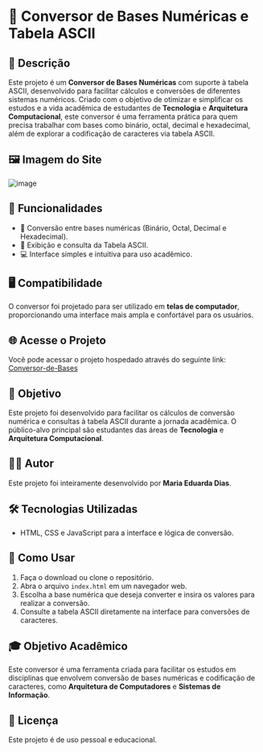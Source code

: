 # 🌟 Conversor de Bases Numéricas e Tabela ASCII

## 📝 Descrição

Este projeto é um **Conversor de Bases Numéricas** com suporte à tabela ASCII, desenvolvido para facilitar cálculos e conversões de diferentes sistemas numéricos. Criado com o objetivo de otimizar e simplificar os estudos e a vida acadêmica de estudantes de **Tecnologia** e **Arquitetura Computacional**, este conversor é uma ferramenta prática para quem precisa trabalhar com bases como binário, octal, decimal e hexadecimal, além de explorar a codificação de caracteres via tabela ASCII.
## 🖼️ Imagem do Site
![image](https://github.com/user-attachments/assets/ef3d378d-31b9-4bf2-88e3-494bef98f5bf)

## 🔧 Funcionalidades

- 🔄 Conversão entre bases numéricas (Binário, Octal, Decimal e Hexadecimal).
- 📜 Exibição e consulta da Tabela ASCII.
- 💻 Interface simples e intuitiva para uso acadêmico.


## 🖥️ Compatibilidade

O conversor foi projetado para ser utilizado em **telas de computador**, proporcionando uma interface mais ampla e confortável para os usuários.

## 🌐 Acesse o Projeto

Você pode acessar o projeto hospedado através do seguinte link: [Conversor-de-Bases](https://diaseduarda01.github.io/conversor-de-bases/)

  
## 🎯 Objetivo

Este projeto foi desenvolvido para facilitar os cálculos de conversão numérica e consultas à tabela ASCII durante a jornada acadêmica. O público-alvo principal são estudantes das áreas de **Tecnologia** e **Arquitetura Computacional**.

## 👩‍💻 Autor

Este projeto foi inteiramente desenvolvido por **Maria Eduarda Dias**.

## 🛠️ Tecnologias Utilizadas

- HTML, CSS e JavaScript para a interface e lógica de conversão.
  
## 🚀 Como Usar

1. Faça o download ou clone o repositório.
2. Abra o arquivo `index.html` em um navegador web.
3. Escolha a base numérica que deseja converter e insira os valores para realizar a conversão.
4. Consulte a tabela ASCII diretamente na interface para conversões de caracteres.

## 🎓 Objetivo Acadêmico

Este conversor é uma ferramenta criada para facilitar os estudos em disciplinas que envolvem conversão de bases numéricas e codificação de caracteres, como **Arquitetura de Computadores** e **Sistemas de Informação**.

## 📄 Licença

Este projeto é de uso pessoal e educacional. 
